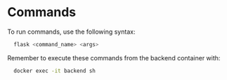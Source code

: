 # Commands

To run commands, use the following syntax:

```bash
  flask <command_name> <args>
```

Remember to execute these commands from the backend container with:

```bash
  docker exec -it backend sh
```

